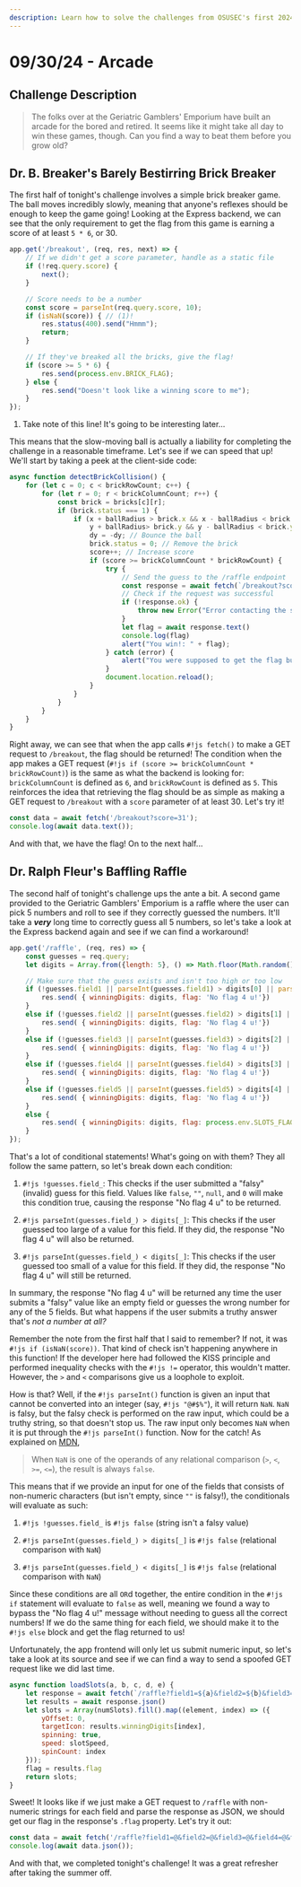```yaml
---
description: Learn how to solve the challenges from OSUSEC's first 2024-2025 school year meeting!
---
```


# 09/30/24 - Arcade

## Challenge Description
> The folks over at the Geriatric Gamblers' Emporium have built an arcade for the bored 
> and retired. It seems like it might take all day to win these games, though. Can you 
> find a way to beat them before you grow old?

## Dr. B. Breaker's Barely Bestirring Brick Breaker
The first half of tonight's challenge involves a simple brick breaker game. The ball
moves incredibly slowly, meaning that anyone's reflexes should be enough to keep the game 
going! Looking at the Express backend, we can see that the only requirement to get the 
flag from this game is earning a score of at least `5 * 6`, or 30.

```js hl_lines="14 15 16"
app.get('/breakout', (req, res, next) => {
    // If we didn't get a score parameter, handle as a static file
    if (!req.query.score) {
        next();
    }

    // Score needs to be a number
    const score = parseInt(req.query.score, 10);
    if (isNaN(score)) { // (1)!
        res.status(400).send("Hmmm");
        return;
    }

    // If they've breaked all the bricks, give the flag!
    if (score >= 5 * 6) {
        res.send(process.env.BRICK_FLAG);
    } else {
        res.send("Doesn't look like a winning score to me");
    }
});
```

1.  Take note of this line! It's going to be interesting later...

This means that the slow-moving ball is actually a liability for completing the challenge
in a reasonable timeframe. Let's see if we can speed that up! We'll start by taking a peek 
at the client-side code:

```js hl_lines="14 19 20 21"
async function detectBrickCollision() {
    for (let c = 0; c < brickRowCount; c++) {
        for (let r = 0; r < brickColumnCount; r++) {
            const brick = bricks[c][r];
            if (brick.status === 1) {
                if (x + ballRadius > brick.x && x - ballRadius < brick.x + brickWidth &&
                    y + ballRadius> brick.y && y - ballRadius < brick.y + brickHeight) {
                    dy = -dy; // Bounce the ball
                    brick.status = 0; // Remove the brick
                    score++; // Increase score
                    if (score >= brickColumnCount * brickRowCount) {
                        try {
                            // Send the guess to the /raffle endpoint
                            const response = await fetch(`/breakout?score=${score}`);
                            // Check if the request was successful
                            if (!response.ok) {
                                throw new Error("Error contacting the server. Please try again.");
                            }
                            let flag = await response.text()
                            console.log(flag)
                            alert("You win!: " + flag);
                        } catch (error) {
                            alert("You were supposed to get the flag but we broke something. sorry, tell a coach lol.");
                        }
                        document.location.reload();
                    }
                }
            }
        }
    }
}
```

Right away, we can see that when the app calls `#!js fetch()` to make a GET 
request to `/breakout`, the flag should be returned! The condition when the app makes a 
GET request (`#!js if (score >= brickColumnCount * brickRowCount)`) is the same as what 
the backend is looking for: `brickColumnCount` is defined as `6`, and `brickRowCount` is 
defined as `5`. This reinforces the idea that retrieving the flag should be as simple as 
making a GET request to `/breakout` with a `score` parameter of at least 30. Let's try it!

```js
const data = await fetch('/breakout?score=31');
console.log(await data.text());
```

And with that, we have the flag! On to the next half...

## Dr. Ralph Fleur's Baffling Raffle
The second half of tonight's challenge ups the ante a bit. A second game provided to the
Geriatric Gamblers' Emporium is a raffle where the user can pick 5 numbers and roll to see
if they correctly guessed the numbers. It'll take a ***very*** long time to correctly
guess all 5 numbers, so let's take a look at the Express backend again and see if we can
find a workaround!

```js
app.get('/raffle', (req, res) => {
    const guesses = req.query;
    let digits = Array.from({length: 5}, () => Math.floor(Math.random() * 10));

    // Make sure that the guess exists and isn't too high or too low
    if (!guesses.field1 || parseInt(guesses.field1) > digits[0] || parseInt(guesses.field1) < digits[0]) {
        res.send( { winningDigits: digits, flag: 'No flag 4 u!'})
    }
    else if (!guesses.field2 || parseInt(guesses.field2) > digits[1] || parseInt(guesses.field2) < digits[1]) {
        res.send( { winningDigits: digits, flag: 'No flag 4 u!'})
    }
    else if (!guesses.field3 || parseInt(guesses.field3) > digits[2] || parseInt(guesses.field3) < digits[2]) {
        res.send( { winningDigits: digits, flag: 'No flag 4 u!'})
    }
    else if (!guesses.field4 || parseInt(guesses.field4) > digits[3] || parseInt(guesses.field4) < digits[3]) {
        res.send( { winningDigits: digits, flag: 'No flag 4 u!'})
    }
    else if (!guesses.field5 || parseInt(guesses.field5) > digits[4] || parseInt(guesses.field5) < digits[4]) {
        res.send( { winningDigits: digits, flag: 'No flag 4 u!'})
    }
    else {
        res.send( { winningDigits: digits, flag: process.env.SLOTS_FLAG})
    }
});
```

That's a lot of conditional statements! What's going on with them? They all follow the 
same pattern, so let's break down each condition:

1. `#!js !guesses.field_`: This checks if the user submitted a "falsy" (invalid) guess for
    this field. Values like `false`, `""`, `null`, and `0` will make this condition true, 
    causing the response "No flag 4 u" to be returned.

2. `#!js parseInt(guesses.field_) > digits[_]`: This checks if the user guessed too large
    of a value for this field. If they did, the response "No flag 4 u" will also be 
    returned.

3. `#!js parseInt(guesses.field_) < digits[_]`: This checks if the user guessed too small
    of a value for this field. If they did, the response "No flag 4 u" will still be 
    returned.
    
In summary, the response "No flag 4 u" will be returned any time the user submits a
"falsy" value like an empty field or guesses the wrong number for any of the 5 fields. But
what happens if the user submits a truthy answer that's *not a number at all?* 

Remember the note from the first half that I said to remember? If not, it was 
`#!js if (isNaN(score))`. That kind of check isn't happening anywhere in this function! If
the developer here had followed the KISS principle and performed inequality checks with 
the `#!js !=` operator, this wouldn't matter. However, the `>` and `<` comparisons give us
a loophole to exploit.

How is that? Well, if the `#!js parseInt()` function is given an input that cannot be 
converted into an integer (say, `#!js "@#$%"`), it will return `NaN`. `NaN` is falsy, but
the falsy check is performed on the raw input, which could be a truthy string, so that 
doesn't stop us. The raw input only becomes `NaN` when it is put through the 
`#!js parseInt()` function. Now for the catch! As explained on 
[MDN](https://developer.mozilla.org/en-US/docs/Web/JavaScript/Reference/Global_Objects/NaN),

> When `NaN` is one of the operands of any relational comparison (`>`, `<`, `>=`, `<=`), 
> the result is always `false`.

This means that if we provide an input for one of the fields that consists of non-numeric
characters (but isn't empty, since `""` is falsy!), the conditionals will evaluate as 
such:

1. `#!js !guesses.field_` is `#!js false` (string isn't a falsy value)

2. `#!js parseInt(guesses.field_) > digits[_]` is `#!js false` (relational comparison with
    `NaN`)

3. `#!js parseInt(guesses.field_) < digits[_]` is `#!js false` (relational comparison with
    `NaN`)

Since these conditions are all `OR`d together, the entire condition in the `#!js if`
statement will evaluate to `false` as well, meaning we found a way to bypass the "No flag 
4 u!" message without needing to guess all the correct numbers! If we do the same thing 
for each field, we should make it to the `#!js else` block and get the flag returned to 
us!

Unfortunately, the app frontend will only let us submit numeric input, so let's take a 
look at its source and see if we can find a way to send a spoofed GET request like we did
last time.

```js hl_lines="2 3 11"
async function loadSlots(a, b, c, d, e) {
    let response = await fetch(`/raffle?field1=${a}&field2=${b}&field3=${c}&field4=${d}&field5=${e}`);
    let results = await response.json()
    let slots = Array(numSlots).fill().map((element, index) => ({
        yOffset: 0,
        targetIcon: results.winningDigits[index],
        spinning: true,
        speed: slotSpeed,
        spinCount: index
    }));
    flag = results.flag
    return slots;
}
```

Sweet! It looks like if we just make a GET request to `/raffle` with non-numeric strings
for each field and parse the response as JSON, we should get our flag in the response's 
`.flag` property. Let's try it out: 

```js
const data = await fetch('/raffle?field1=@&field2=@&field3=@&field4=@&field5=@');
console.log(await data.json());
```

And with that, we completed tonight's challenge! It was a great refresher after taking the
summer off.